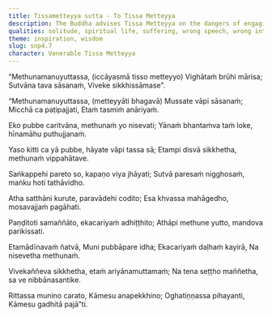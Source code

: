 ```yaml
---
title: Tissametteyya sutta - To Tissa Metteyya
description: The Buddha advises Tissa Metteyya on the dangers of engaging in sexual activity and the benefits of solitary conduct.
qualities: solitude, spiritual life, suffering, wrong speech, wrong intention, sensual desire, conceit, immaturity
theme: inspiration, wisdom
slug: snp4.7
character: Venerable Tissa Metteyya
---
```


“Methunamanuyuttassa,
(iccāyasmā tisso metteyyo)
Vighātaṁ brūhi mārisa;
Sutvāna tava sāsanaṁ,
Viveke sikkhissāmase”.

“Methunamanuyuttassa,
(metteyyāti bhagavā)
Mussate vāpi sāsanaṁ;
Micchā ca paṭipajjati,
Etaṁ tasmiṁ anāriyaṁ.

Eko pubbe caritvāna,
methunaṁ yo nisevati;
Yānaṁ bhantaṁva taṁ loke,
hīnamāhu puthujjanaṁ.

Yaso kitti ca yā pubbe,
hāyate vāpi tassa sā;
Etampi disvā sikkhetha,
methunaṁ vippahātave.

Saṅkappehi pareto so,
kapaṇo viya jhāyati;
Sutvā paresaṁ nigghosaṁ,
maṅku hoti tathāvidho.

Atha satthāni kurute,
paravādehi codito;
Esa khvassa mahāgedho,
mosavajjaṁ pagāhati.

Paṇḍitoti samaññāto,
ekacariyaṁ adhiṭṭhito;
Athāpi methune yutto,
mandova parikissati.

Etamādīnavaṁ ñatvā,
Muni pubbāpare idha;
Ekacariyaṁ daḷhaṁ kayirā,
Na nisevetha methunaṁ.

Vivekaññeva sikkhetha,
etaṁ ariyānamuttamaṁ;
Na tena seṭṭho maññetha,
sa ve nibbānasantike.

Rittassa munino carato,
Kāmesu anapekkhino;
Oghatiṇṇassa pihayanti,
Kāmesu gadhitā pajā”ti.
